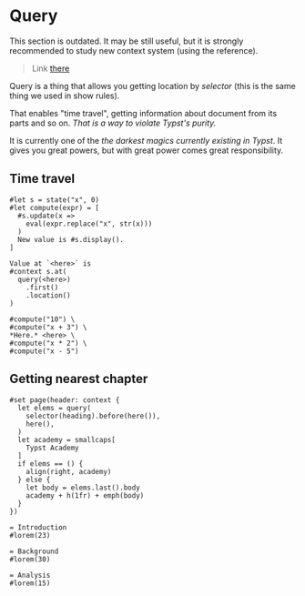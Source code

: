 # Query
<div class="warning">This section is outdated. It may be still useful, but it is strongly recommended to study new context system (using the reference).</div>

> Link [there](https://typst.app/docs/reference/introspection/query/)

Query is a thing that allows you getting location by _selector_ (this is the same thing we used in show rules).

That enables "time travel", getting information about document from its parts and so on. _That is a way to violate Typst's purity._

It is currently one of the _the darkest magics currently existing in Typst_. It gives you great powers, but with great power comes great responsibility.

## Time travel

```typ
#let s = state("x", 0)
#let compute(expr) = [
  #s.update(x =>
    eval(expr.replace("x", str(x)))
  )
  New value is #s.display().
]

Value at `<here>` is
#context s.at(
  query(<here>)
    .first()
    .location()
)

#compute("10") \
#compute("x + 3") \
*Here.* <here> \
#compute("x * 2") \
#compute("x - 5")
```

## Getting nearest chapter
```typ
#set page(header: context {
  let elems = query(
    selector(heading).before(here()),
    here(),
  )
  let academy = smallcaps[
    Typst Academy
  ]
  if elems == () {
    align(right, academy)
  } else {
    let body = elems.last().body
    academy + h(1fr) + emph(body)
  }
})

= Introduction
#lorem(23)

= Background
#lorem(30)

= Analysis
#lorem(15)
```
